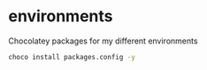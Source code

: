 # environments
Chocolatey packages for my different environments

``` bash
choco install packages.config -y
```